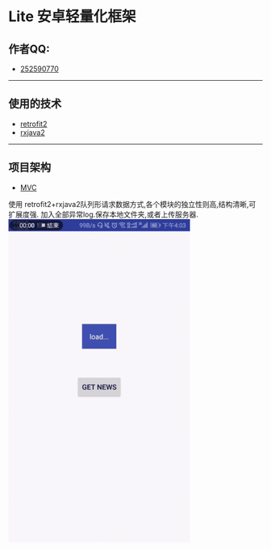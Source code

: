 # Lite 安卓轻量化框架

## 作者QQ:
* [252590770](#category)
---------

## 使用的技术

* [retrofit2](#category)
* [rxjava2](#recommend)

---------
## 项目架构
* [MVC](#articles)



使用 retrofit2+rxjava2队列形请求数据方式,各个模块的独立性则高,结构清晰,可扩展度强.
加入全部异常log.保存本地文件夹,或者上传服务器.
![nihao](https://github.com/252590770/Lite/blob/master/2018-01-16-16-13-38.gif)


